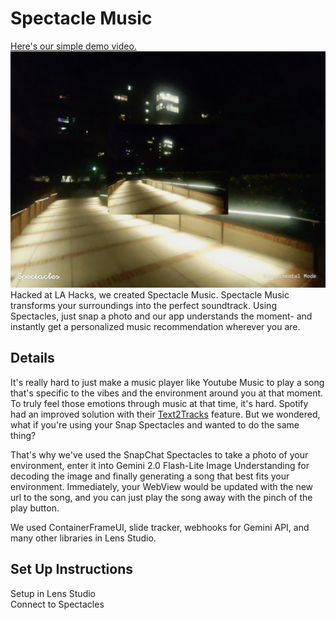 # Spectacle Music
[Here's our simple demo video.](https://www.youtube.com/watch?v=sDJ26lrEffc)
![spectacles](scrnsht.png)
Hacked at LA Hacks, we created Spectacle Music. Spectacle Music transforms your surroundings into the perfect soundtrack. Using Spectacles, just snap a photo and our app understands the moment- and instantly get a personalized music recommendation wherever you are.

## Details
It's really hard to just make a music player like Youtube Music to play a song that's specific to the vibes and the environment around you at that moment. To truly feel those emotions through music at that time, it's hard. Spotify had an improved solution with their [Text2Tracks](https://research.atspotify.com/2025/04/text2tracks-improving-prompt-based-music-recommendations-with-generative-retrieval/) feature. But we wondered, what if you're using your Snap Spectacles and wanted to do the same thing? <br>

That's why we've used the SnapChat Spectacles to take a photo of your environment, enter it into Gemini 2.0 Flash-Lite Image Understanding for decoding the image and finally generating a song that best fits your environment. Immediately, your WebView would be updated with the new url to the song, and you can just play the song away with the pinch of the play button.

We used ContainerFrameUI, slide tracker, webhooks for Gemini API, and many other libraries in Lens Studio.

## Set Up Instructions
Setup in Lens Studio <br>
Connect to Spectacles
